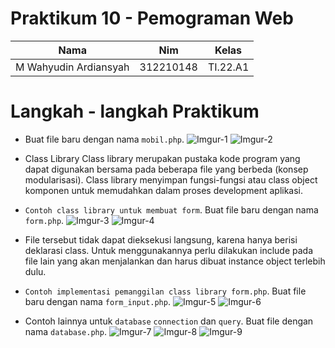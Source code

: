 # Praktikum 10 - Pemograman Web

| Nama                  | Nim       | Kelas    |
| --------------------- | --------- | -------- |
| M Wahyudin Ardiansyah | 312210148 | TI.22.A1 |

# Langkah - langkah Praktikum

- Buat file baru dengan nama `mobil.php`.
  ![Imgur-1](https://i.imgur.com/UMEI4kj.png)
  ![Imgur-2](https://i.imgur.com/Ez2FxBi.png)

- Class Library
  Class library merupakan pustaka kode program yang dapat digunakan bersama pada beberapa
  file yang berbeda (konsep modularisasi). Class library menyimpan fungsi-fungsi atau class
  object komponen untuk memudahkan dalam proses development aplikasi.

- `Contoh class library untuk membuat form`. Buat file baru dengan nama `form.php`.
  ![Imgur-3](https://i.imgur.com/yd6OBhd.png)
  ![Imgur-4](https://i.imgur.com/KnOxvFL.png)

- File tersebut tidak dapat dieksekusi langsung, karena hanya berisi deklarasi class. Untuk menggunakannya perlu dilakukan include pada file lain yang akan menjalankan dan harus dibuat instance object terlebih dulu.

- `Contoh implementasi pemanggilan class library form.php`. Buat file baru dengan nama `form_input.php`.
  ![Imgur-5](https://i.imgur.com/xatefXm.png)
  ![Imgur-6](https://i.imgur.com/fTwbGFH.png)

- Contoh lainnya untuk `database` `connection` dan `query`. Buat file dengan nama `database.php`.
  ![Imgur-7](https://i.imgur.com/fHy4dOV.png)
  ![Imgur-8](https://i.imgur.com/zfDsSOo.png)
  ![Imgur-9](https://i.imgur.com/xpqWvpy.png)
